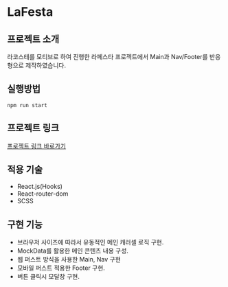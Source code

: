 # LaFesta

## 프로젝트 소개

라코스테를 모티브로 하여 진행한 라페스타 프로젝트에서 Main과 Nav/Footer를 반응형으로 제작하였습니다.

## 실행방법

`npm run start`

## 프로젝트 링크

[프로젝트 링크 바로가기](https://lafesta.netlify.app/)

## 적용 기술

- React.js(Hooks)
- React-router-dom
- SCSS

## 구현 기능

- 브라우저 사이즈에 따라서 유동적인 메인 캐러셀 로직 구현.
- MockData를 활용한 메인 콘텐츠 내용 구성.
- 웹 퍼스트 방식을 사용한 Main, Nav 구현
- 모바일 퍼스트 적용한 Footer 구현.
- 버튼 클릭시 모달창 구현.
